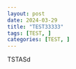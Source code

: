```yaml
---
layout: post
date: 2024-03-29
title: "TEST33333"
tags: [TEST, ]
categories: [TEST, ]
---
```



TSTASd

